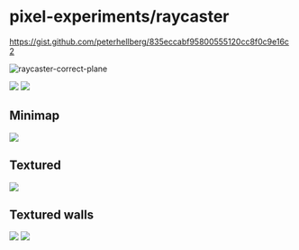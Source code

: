 # pixel-experiments/raycaster

https://gist.github.com/peterhellberg/835eccabf95800555120cc8f0c9e16c2

![raycaster-correct-plane](https://user-images.githubusercontent.com/565124/31767008-dcb79532-b4c9-11e7-89dd-7dbb7efddae7.gif)

![](https://user-images.githubusercontent.com/565124/31748193-a3f5a61a-b471-11e7-8840-e49b1d9e475d.png)
![](https://user-images.githubusercontent.com/565124/31748194-a4209032-b471-11e7-8a8b-b747121f7e6c.png)

## Minimap
![](https://user-images.githubusercontent.com/565124/31767913-4e5ad340-b4cd-11e7-8831-c114d99e2480.png)

## Textured
![](https://camo.githubusercontent.com/a6cee30a3c869d4214cf296648bbfc6b5d61d64e/68747470733a2f2f6173736574732e63372e73652f73637265656e73686f74732f7261796361737465722d74657874757265642d32303137313031392d3231323233312e706e67)

## Textured walls
![](https://user-images.githubusercontent.com/565124/31817155-2d5d4922-b593-11e7-86d1-6ed83bbcd23d.png)
![](https://user-images.githubusercontent.com/565124/31826180-a464ef40-b5b4-11e7-9b74-57d2b67b29b4.png)
